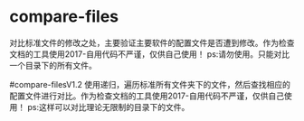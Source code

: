# compare-files
对比标准文件的修改之处，主要验证主要软件的配置文件是否遭到修改。作为检查文档的工具使用2017-自用代码不严谨，仅供自己使用！
ps:请勿使用。只能对比一个目录下的所有文件。

#compare-filesV1.2
使用递归，遍历标准所有文件夹下的文件，然后查找相应的配置文件进行对比。作为检查文档的工具使用2017-自用代码不严谨，仅供自己使用！
ps:这样可以对比理论无限制的目录下的文件。
